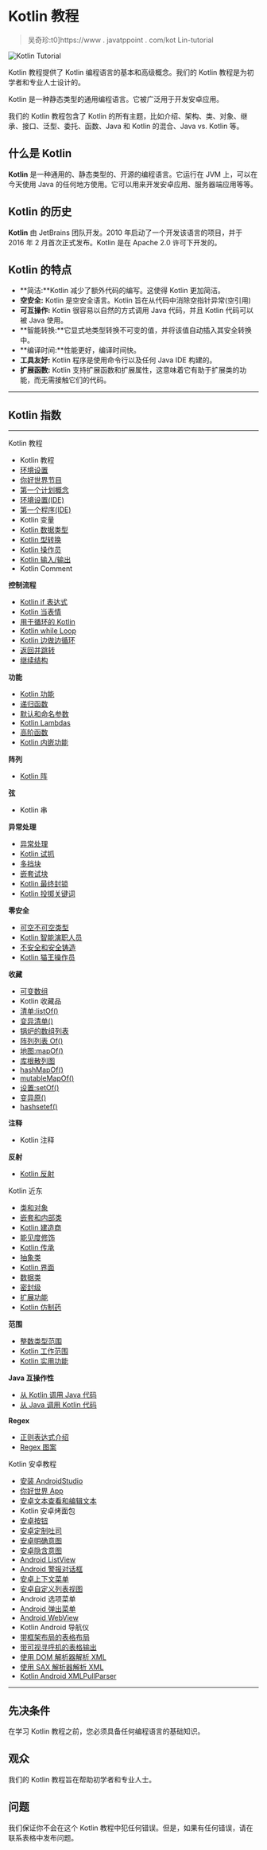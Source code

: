 # Kotlin 教程

> 吴奇珍:t0]https://www . javatppoint . com/kot Lin-tutorial

![Kotlin Tutorial](img/0ab835dbbdf0130c4f1a9f76e1c84dd5.png)

Kotlin 教程提供了 Kotlin 编程语言的基本和高级概念。我们的 Kotlin 教程是为初学者和专业人士设计的。

Kotlin 是一种静态类型的通用编程语言。它被广泛用于开发安卓应用。

我们的 Kotlin 教程包含了 Kotlin 的所有主题，比如介绍、架构、类、对象、继承、接口、泛型、委托、函数、Java 和 Kotlin 的混合、Java vs. Kotlin 等。

## 什么是 Kotlin

**Kotlin** 是一种通用的、静态类型的、开源的编程语言。它运行在 JVM 上，可以在今天使用 Java 的任何地方使用。它可以用来开发安卓应用、服务器端应用等等。

## Kotlin 的历史

**Kotlin** 由 JetBrains 团队开发。2010 年启动了一个开发该语言的项目，并于 2016 年 2 月首次正式发布。Kotlin 是在 Apache 2.0 许可下开发的。

## Kotlin 的特点

*   **简洁:**Kotlin 减少了额外代码的编写。这使得 Kotlin 更加简洁。
*   **空安全:** Kotlin 是空安全语言。Kotlin 旨在从代码中消除空指针异常(空引用)
*   **可互操作:** Kotlin 很容易以自然的方式调用 Java 代码，并且 Kotlin 代码可以被 Java 使用。
*   **智能转换:**它显式地类型转换不可变的值，并将该值自动插入其安全转换中。
*   **编译时间:**性能更好，编译时间快。
*   **工具友好:** Kotlin 程序是使用命令行以及任何 Java IDE 构建的。
*   **扩展函数:** Kotlin 支持扩展函数和扩展属性，这意味着它有助于扩展类的功能，而无需接触它们的代码。

* * *

## Kotlin 指数

* * *

Kotlin 教程

*   Kotlin 教程
*   [环境设置](kotlin-environment-setup-command-line)
*   [你好世界节目](kotlin-hello-world-program-command-line)
*   [第一个计划概念](kotlin-first-program-concept)
*   [环境设置(IDE)](kotlin-environment-setup-ide)
*   [第一个程序(IDE)](kotlin-first-program-on-ide)
*   Kotlin 变量
*   [Kotlin 数据类型](kotlin-data-type)
*   [Kotlin 型转换](kotlin-type-conversion)
*   [Kotlin 操作员](kotlin-operator)
*   [Kotlin 输入/输出](kotlin-input-output)
*   Kotlin Comment

**控制流程**

*   [Kotlin if 表达式](kotlin-if-expression)
*   [Kotlin 当表情](kotlin-when-expression)
*   [用于循环的 Kotlin](kotlin-for-loop)
*   [Kotlin while Loop](kotlin-while-loop)
*   [Kotlin 边做边循环](kotlin-do-while-loop)
*   [返回并跳转](kotlin-return-and-jump)
*   [继续结构](kotlin-continue-structure)

**功能**

*   [Kotlin 功能](kotlin-function)
*   [递归函数](kotlin-recursion-function)
*   [默认和命名参数](kotlin-default-and-named-argument)
*   [Kotlin Lambdas](kotlin-lambdas)
*   [高阶函数](kotlin-higher-order-function)
*   [Kotlin 内嵌功能](kotlin-inline-function)

**阵列**

*   [Kotlin 阵](kotlin-array)

**弦**

*   Kotlin 串

**异常处理**

*   [异常处理](kotlin-exception-handling)
*   [Kotlin 试抓](kotlin-try-catch)
*   [多挡块](kotlin-multiple-catch-block)
*   [嵌套试块](kotlin-nested-try-block)
*   [Kotlin 最终封锁](kotlin-finally-block)
*   [Kotlin 投掷关键词](kotlin-throw-keyword)

**零安全**

*   [可空不可空类型](kotlin-nullable-and-non-nullable-types)
*   [Kotlin 智能演职人员](kotlin-smart-cast)
*   [不安全和安全铸造](kotlin-unsafe-and-safe-cast-operator)
*   [Kotlin 猫王操作员](kotlin-elvis-operator)

**收藏**

*   [可变数组](kotlin-mutable-array)
*   Kotlin 收藏品
*   [清单:listOf()](kotlin-list)
*   [变异清单()](kotlin-mutablelist-mutablelistof)
*   [锅炉的数组列表](kotlin-arraylist)
*   [阵列列表 Of()](kotlin-arraylist-arraylistof)
*   [地图:mapOf()](kotlin-map)
*   [库根散列图](kotlin-hashmap)
*   [hashMapOf()](kotlin-hashmap-hashmapof)
*   [mutableMapOf()](kotlin-mutablemap)
*   [设置:setOf()](kotlin-set)
*   [变异原()](kotlin-mutableset)
*   [hashsetef()](kotlin-hashset)

**注释**

*   Kotlin 注释

**反射**

*   [Kotlin 反射](kotlin-reflection)

Kotlin 近东

*   [类和对象](kotlin-class-and-object)
*   [嵌套和内部类](kotlin-nested-class-and-inner-class)
*   [Kotlin 建造商](kotlin-constructor)
*   [能见度修饰](kotlin-visibility-modifier)
*   [Kotlin 传承](kotlin-inheritance)
*   [抽象类](kotlin-abstract-class)
*   [Kotlin 界面](kotlin-interface)
*   [数据类](kotlin-data-class)
*   [密封级](kotlin-sealed-class)
*   [扩展功能](kotlin-extension-function)
*   [Kotlin 仿制药](kotlin-generics)

**范围**

*   [整数类型范围](kotlin-integer-range)
*   [Kotlin 工作范围](kotlin-working-of-ranges)
*   [Kotlin 实用功能](kotlin-utility-functions)

**Java 互操作性**

*   [从 Kotlin 调用 Java 代码](kotlin-java-interoperability-calling-java-from-kotlin)
*   [从 Java 调用 Kotlin 代码](kotlin-java-interoperability-calling-kotlin-from-java)

**Regex**

*   [正则表达式介绍](kotlin-regular-expressions-introduction)
*   [Regex 图案](kotlin-regex-pattern)

Kotlin 安卓教程

*   [安装 AndroidStudio](kotlin-install-android-studio)
*   [你好世界 App](kotlin-hello-world-app)
*   [安卓文本查看和编辑文本](kotlin-android-textview-and-edittext)
*   Kotlin 安卓烤面包
*   [安卓按钮](kotlin-android-button)
*   [安卓定制吐司](kotlin-android-custom-toast)
*   [安卓明确意图](kotlin-android-explicit-intent)
*   [安卓隐含意图](kotlin-android-implicit-intent)
*   [Android ListView](kotlin-android-listview)
*   [Android 警报对话框](kotlin-android-alertdialog)
*   [安卓上下文菜单](kotlin-android-context-menu)
*   [安卓自定义列表视图](kotlin-android-custom-listview)
*   Android 选项菜单
*   [Android 弹出菜单](kotlin-android-popup-menu)
*   [Android WebView](kotlin-android-webview)
*   Kotlin Android 导航仪
*   [带框架布局的表格布局](kotlin-android-tablayout-with-framelayout)
*   [带可视寻呼机的表格输出](kotlin-android-tablayout-with-viewpager)
*   [使用 DOM 解析器解析 XML](kotlin-android-xml-parsing-using-dom-parser)
*   [使用 SAX 解析器解析 XML](kotlin-android-xml-parsing-using-sax-parser)
*   [Kotlin Android XMLPullParser](kotlin-android-xmlpullparser-tutorial)

* * *

## 先决条件

在学习 Kotlin 教程之前，您必须具备任何编程语言的基础知识。

## 观众

我们的 Kotlin 教程旨在帮助初学者和专业人士。

## 问题

我们保证你不会在这个 Kotlin 教程中犯任何错误。但是，如果有任何错误，请在联系表格中发布问题。